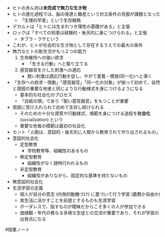 - ヒトの赤ん坊は**未完成で無力な生き物**
- ヒトの進化過程では、脳の発達と難産という対立条件の克服が課題となった
	- 「生理的早産」という生存戦略
- デカルトは「ヒトには生まれつき理性の基礎がある」と主張
- ロックは「すべての知恵は経験的・後天的に身につけられる」と主張
	- タブラ・ラサという
- これが、ヒトが社会的な生き物として存在するうえでの最大の条件
- 無力なヒトの新生児がもつ２つの能力
	1. 生命維持への強い欲求
		- 「生きる行動」へと駆り立てる
	2. 感覚器官を介した刺激への適応
		- 鋭い刺激は適応行動を促し、やがて愛着・模倣(同一化)へと導く
- 「生存への欲求・情動」「感覚器官」「同一化の対象」が揃って初めて、自然と周囲の重要な他者と同じような行動様式を身につけるようになる
	- 基本的な社会化のプロセス
	- 「白紙の頭」であり「鋭い感覚器官」をもつことが重要
- 周囲に受け入れられて初めて生存し続けられる
	- そのための十分な資質や行動様式、規範を身につける過程を**社会化** (socialization) という
	- 重要な他者の模範は最初の社会化
- カント「人間は、意図的・後天的に人間から教育されて作り出されるもの」
- 意図的社会化
	- 定型教育
		- 学校教育等、組織性のあるもの
	- 無定型教育
		- 組織性がなく随時行われるもの
	- 非定型教育
		- 組織性がありながら、固定的な基準を持たないもの
- 無意図的社会化
- 生涯学習の定義
	- 個人が自分の意志 (内発的動機づけ) に基づいて行う学習 (義務か自由か)
	- 実生活に活かすことを前提とするものも生涯学習
	- ボーダレスで、指すものが曖昧だからこそ多くの人が参加できる
	- 価値観・年代の異なる多様な生徒との交流が重要であり、それが学習の出発点になる

#授業ノート